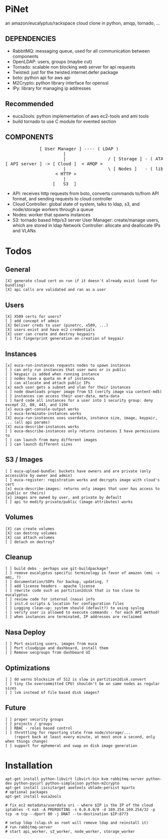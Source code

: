 PiNet
=====

an amazon/eucalyptus/rackspace cloud clone in python, amqp, tornado, ...

DEPENDENCIES
------------

* RabbitMQ: messaging queue, used for all communication between components
* OpenLDAP: users, groups (maybe cut)
* Tornado: scalable non blocking web server for api requests
* Twisted: just for the twisted.internet.defer package
* boto: python api for aws api
* M2Crypto: python library interface for openssl
* IPy: library for managing ip addresses

Recommended
-----------------
* euca2ools: python implementation of aws ec2-tools and ami tools
* build tornado to use C module for evented section

COMPONENTS
----------

<pre>
             [ User Manager ] ---- ( LDAP )
                      |  
                      |                / [ Storage ] - ( ATAoE )
[ API server ] -> [ Cloud ]  < AMQP >   
                      |                \ [ Nodes ]   - ( libvirt/kvm )
                   < HTTP >
                      |
                  [   S3  ]
</pre>

* API: receives http requests from boto, converts commands to/from API format, and sending requests to cloud controller
* Cloud Controller: global state of system, talks to ldap, s3, and node/storage workers through a queue
* Nodes: worker that spawns instances
* S3: tornado based http/s3 server
User Manager: create/manage users, which are stored in ldap
Network Controller: allocate and deallocate IPs and VLANs

Todos
====

General
-------

    [X] generate cloud cert on run if it doesn't already exist (used for bundling)
    [X] api calls are validated and ran as a user

Users
-----

    [X] X509 certs for users?
    [ ] add concept of admin
    [X] Deliver creds to user (pinetrc, x509, ...)
    [X] users exist and have ec2 credentials
    [X] user can create and destroy keypairs
    [ ] fix fingerprint generation on creation of keypair

Instances
---------

    [x] euca-run-instances requests nodes to spawn instances
    [ ] can only run instances that user owns or is public
    [ ] keypair is added when running instance
    [ ] nodes have a quota on # of instances
    [ ] can allocate and attach public IPs
    [x] each user gets a subnet and vlan for their instances
    [ ] node downloads proper image from S3 (verify image via content-md5)
    [ ] instances can access their user-data, meta-data
    [ ] hard code all instances for a user into 1 security group: deny except 22, 80, 443, and 1194
    [x] euca-get-console-output works
    [ ] euca-terminate-instances works
    [X] euca-run-instances uses userdata, instance size, image, keypair, ... (all api params)
    [X] euca-describe-instances works
    [ ] euca-describe-instances only returns instances I have permissions to
    [ ] can launch from many different images
    [ ] can launch different sizes
  
S3 / Images
-----------

    [ ] euca-upload-bundle: buckets have owners and are private (only accessible by owner and admin)
    [ ] euca-register: registration works and decrypts image with cloud's cert
    [x] euca-describe-images: returns only images that user has access to (public or theirs)
    [x] images are owned by user, and private by default
    [ ] api to modify private/public (image attributes) works

Volumes
-------

    [X] can create volumes
    [X] can destroy volumes
    [X] can attach volumes
    [ ] detach on destroy?

Cleanup
-------

    [ ] build debs - perhaps use git-buildpackage?
    [ ] remove eucalyptus specific terminology in favor of amazon (emi -> ami, ?)
    [ ] documentation/SOPs for backup, updating, ?
    [ ] add license headers - apache license
    [ ] rewrite code such as partition2disk that is too close to eucalyptus
    [ ] review code for internal (nasa) info 
    [ ] init.d scripts & location for configuration files
    [ ] Logging clean-up: system should (default?) to using syslog
    [ ] verify user is allowed to execute commands - for each API method!
    [ ] when instances are terminated, IP addresses are reclaimed


Nasa Deploy
-----------

    [ ] Port existing users, images from euca
    [ ] Port cloudpipe and dashboard, install them
    [ ] Remove secgroups from dashboard UI


Optimizations
-------------

    [ ] dd warns blocksize of 512 is slow in partition2disk.convert
    [ ] tiny (5x overcommitted CPU) shouldn't be on same nodes as regular sizes
    [ ] lvm instead of file based disk images?


Future
------

    [ ] proper security groups
    [ ] projects / groups
    [ ] RBAC - roles based control
    [ ] throttling for reporting state from node/storage/... 
        (report back at least every minute, at most once a second, only when things change)
    [ ] support for ephemeral and swap on disk image generation

Installation
============

    apt-get install python-libvirt libvirt-bin kvm rabbitmq-server python-dev python-pycurl python-simplejson python-m2crypto
    apt-get install iscsitarget aoetools vblade-persist kpartx
    # optional packages
    apt-get install euca2ools 

    # fix ec2 metadata/userdata uri - where $IP is the IP of the cloud
    iptables -t nat -A PREROUTING -s 0.0.0.0/0 -d 169.254.169.254/32 -p tcp -m tcp --dport 80 -j DNAT --to-destination $IP:8773

    # setup ldap (slap.sh as root will remove ldap and reinstall it)
    # run rabbitmq-server
    # start api_worker, s3_worker, node_worker, storage_worker
